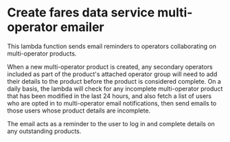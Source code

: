 # Create fares data service multi-operator emailer

This lambda function sends email reminders to operators collaborating on multi-operator products.

When a new multi-operator product is created, any secondary operators included as part of the product's
attached operator group will need to add their details to the product before the product is considered
complete. On a daily basis, the lambda will check for any incomplete multi-operator product that has
been modified in the last 24 hours, and also fetch a list of users who are opted in to multi-operator
email notifications, then send emails to those users whose product details are incomplete.

The email acts as a reminder to the user to log in and complete details on any outstanding products.

